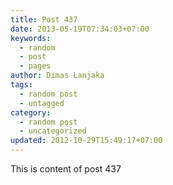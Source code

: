```yaml
---
title: Post 437
date: 2013-05-19T07:34:03+07:00
keywords:
  - random
  - post
  - pages
author: Dimas Lanjaka
tags:
  - random post
  - untagged
category:
  - random post
  - uncategorized
updated: 2012-10-29T15:49:17+07:00
---
```

This is content of post 437